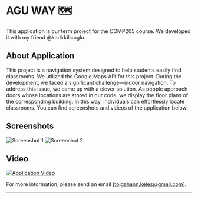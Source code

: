 # AGU WAY 🗺️

This application is our term project for the COMP205 course. We developed it with my friend @kadirkilicoglu.

## About Application

This project is a navigation system designed to help students easily find classrooms. We utilized the Google Maps API for this project. During the development, we faced a significant challenge—indoor navigation. To address this issue, we came up with a clever solution. As people approach doors whose locations are stored in our code, we display the floor plans of the corresponding building. In this way, individuals can effortlessly locate classrooms. You can find screenshots and videos of the application below.

## Screenshots

![Screenshot 1](screenshot1.png)
![Screenshot 2](screenshot2.png)

## Video

[![Application Video](video_thumbnail.png)](link_to_video)

For more information, please send an email [tolgahann.keles@gmail.com].

---


